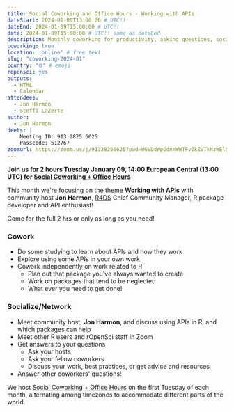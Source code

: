 ```yaml
---
title: Social Coworking and Office Hours - Working with APIs
dateStart: 2024-01-09T13:00:00 # UTC!!
dateEnd: 2024-01-09T15:00:00 # UTC!!
date: 2024-01-09T15:00:00 # UTC!! same as dateEnd
description: Monthly coworking for productivity, asking questions, socializing
coworking: true
location: 'online' # free text
slug: "coworking-2024-01"
country: "🌐" # emoji
ropensci: yes
outputs:
  - HTML
  - Calendar
attendees:
  - Jon Harmon
  - Steffi LaZerte
author:
  - Jon Harmon
deets: |
    Meeting ID: 913 2825 6625
    Passcode: 512767
zoomurl: https://zoom.us/j/91328256625?pwd=WGVDdWpGdnhWWTFvZkZVTkNzWElNQT09
---
```


<!--
```{r}
d <- lubridate::ymd_hms('2024-01-09 14:00:00', tz = 'Europe/Paris')
lubridate::with_tz(d, 'UTC')
lubridate::with_tz(d, 'America/Winnipeg')
```
-->

**Join us for 2 hours Tuesday January 09, 14:00 European Central (13:00 UTC) for 
[Social Coworking + Office Hours](/blog/2023/06/21/coworking/)**

This month we're focusing on the theme **Working with APIs** 
with community host **Jon Harmon**, [R4DS](https://rfordatasci.com/) 
Chief Community Manager, R package developer and API enthusiast!

Come for the full 2 hrs or only as long as you need!

### Cowork

- Do some studying to learn about APIs and how they work
- Explore using some APIs in your own work
- Cowork independently on work related to R
    - Plan out that package you’ve always wanted to create
    - Work on packages that tend to be neglected
    - What ever you need to get done!

### Socialize/Network

- Meet community host, **Jon Harmon**, and discuss using APIs in R, and which packages can help
- Meet other R users and rOpenSci staff in Zoom
- Get answers to your questions
    - Ask your hosts
    - Ask your fellow coworkers
    - Discuss your work, best practices, or get advice and resources
- Answer other coworkers' questions!

We host 
[Social Coworking + Office Hours](/blog/2023/06/21/coworking/) 
on the first Tuesday of each month, alternating among timezones to 
accommodate different parts of the world.
